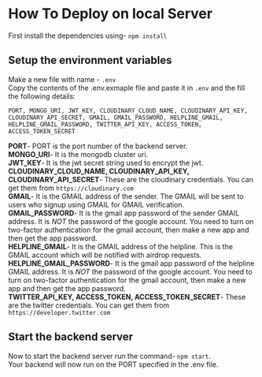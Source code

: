 # How To Deploy on local Server

First install the dependencies using- `npm install`<br>

## Setup the environment variables

Make a new file with name - `.env`<br> Copy the contents of the .env.exmaple file and paste it in `.env` and the fill the following details: <br>

`PORT, MONGO_URI, JWT_KEY, CLOUDINARY_CLOUD_NAME, CLOUDINARY_API_KEY, CLOUDINARY_API_SECRET, GMAIL, GMAIL_PASSWORD, HELPLINE_GMAIL, HELPLINE_GMAIL_PASSWORD, TWITTER_API_KEY, ACCESS_TOKEN, ACCESS_TOKEN_SECRET`<br>

**PORT**- PORT is the port number of the backend server.<br>
**MONGO_URI**- It is the mongodb cluster uri.<br>
**JWT_KEY**- It is the jwt secret string used to encrypt the jwt.<br>
**CLOUDINARY_CLOUD_NAME, CLOUDINARY_API_KEY, CLOUDINARY_API_SECRET**- These are the cloudinary credentials. You can get them from `https://cloudinary.com`<br>
**GMAIL**- It is the GMAIL address of the sender. The GMAIL will be sent to users who signup using GMAIL for GMAIL verification.<br>
**GMAIL_PASSWORD**- It is the gmail app password of the sender GMAIL address. It is _NOT_ the password of the google account. You need to turn on two-factor authentication for the gmail account, then make a new app and then get the app password.<br>
**HELPLINE_GMAIL**- It is the GMAIL address of the helpline. This is the GMAIL account which will be notified with airdrop requests.<br>
**HELPLINE_GMAIL_PASSWORD**- It is the gmail app password of the helpline GMAIL address. It is _NOT_ the password of the google account. You need to turn on two-factor authentication for the gmail account, then make a new app and then get the app password.<br>
**TWITTER_API_KEY, ACCESS_TOKEN, ACCESS_TOKEN_SECRET**- These are the twitter credentials. You can get them from `https://developer.twitter.com`<br>

## Start the backend server

Now to start the backend server run the command- `npm start`. <br>Your backend will now run on the PORT specified in the .env file.<br>
